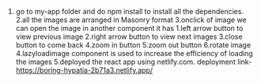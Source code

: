1. go to my-app folder and do npm install to install all the dependencies.
2.all the images are arranged in Masonry format 
3.onclick of image we can open the image in another component it has
   1.left arrow button to view previous image
   2.right arrow button to view next images
   3.close button to come back
   4.zoom in button
   5.zoom out button
   6.rotate image
4.lazyloadimage component is used  to increase the efficiency of loading the images
5.deployed the react app using netlify.com.
 deployment link-https://boring-hypatia-2b71a3.netlify.app/
